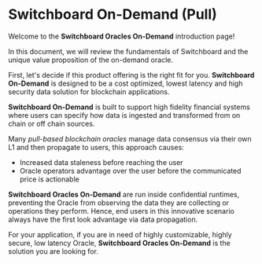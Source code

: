 # Switchboard On-Demand (Pull)

Welcome to the **Switchboard Oracles On-Demand** introduction page!

In this document, we will review the fundamentals of Switchboard and the unique value proposition of the on-demand oracle.

First, let's decide if this product offering is the right fit for you. **Switchboard On-Demand** is designed to be a cost optimized, lowest latency and high security data solution for blockchain applications.

**Switchboard On-Demand** is built to support high fidelity financial systems where users can specify how data is ingested and transformed from on chain or off chain sources.

Many _pull-based blockchain oracles_ manage data consensus via their own L1 and then propagate to users, this approach causes:

* Increased data staleness before reaching the user
* Oracle operators advantage over the user before the communicated price is actionable

**Switchboard Oracles On-Demand** are run inside confidential runtimes, preventing the Oracle from observing the data they are collecting or operations they perform. Hence, end users in this innovative scenario always have the first look advantage via data propagation.

For your application, if you are in need of highly customizable, highly secure, low latency Oracle, **Switchboard Oracles On-Demand** is the solution you are looking for.
